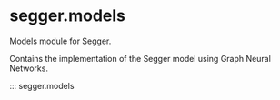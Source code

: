 # segger.models

Models module for Segger.

Contains the implementation of the Segger model using Graph Neural Networks.



::: segger.models


